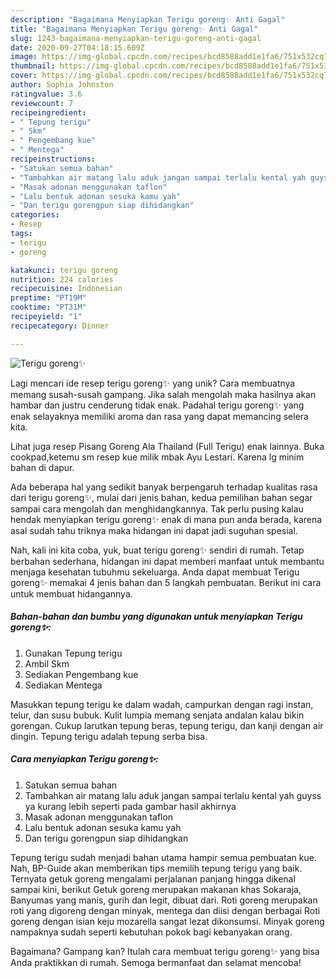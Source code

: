 ```yaml
---
description: "Bagaimana Menyiapkan Terigu goreng✨ Anti Gagal"
title: "Bagaimana Menyiapkan Terigu goreng✨ Anti Gagal"
slug: 1243-bagaimana-menyiapkan-terigu-goreng-anti-gagal
date: 2020-09-27T04:18:15.609Z
image: https://img-global.cpcdn.com/recipes/bcd8588add1e1fa6/751x532cq70/terigu-goreng✨-foto-resep-utama.jpg
thumbnail: https://img-global.cpcdn.com/recipes/bcd8588add1e1fa6/751x532cq70/terigu-goreng✨-foto-resep-utama.jpg
cover: https://img-global.cpcdn.com/recipes/bcd8588add1e1fa6/751x532cq70/terigu-goreng✨-foto-resep-utama.jpg
author: Sophia Johnston
ratingvalue: 3.6
reviewcount: 7
recipeingredient:
- " Tepung terigu"
- " Skm"
- " Pengembang kue"
- " Mentega"
recipeinstructions:
- "Satukan semua bahan"
- "Tambahkan air matang lalu aduk jangan sampai terlalu kental yah guyss ya kurang lebih seperti pada gambar hasil akhirnya"
- "Masak adonan menggunakan taflon"
- "Lalu bentuk adonan sesuka kamu yah"
- "Dan terigu gorengpun siap dihidangkan"
categories:
- Resep
tags:
- terigu
- goreng

katakunci: terigu goreng 
nutrition: 224 calories
recipecuisine: Indonesian
preptime: "PT19M"
cooktime: "PT31M"
recipeyield: "1"
recipecategory: Dinner

---
```



![Terigu goreng✨](https://img-global.cpcdn.com/recipes/bcd8588add1e1fa6/751x532cq70/terigu-goreng✨-foto-resep-utama.jpg)

Lagi mencari ide resep terigu goreng✨ yang unik? Cara membuatnya memang susah-susah gampang. Jika salah mengolah maka hasilnya akan hambar dan justru cenderung tidak enak. Padahal terigu goreng✨ yang enak selayaknya memiliki aroma dan rasa yang dapat memancing selera kita.

Lihat juga resep Pisang Goreng Ala Thailand (Full Terigu) enak lainnya. Buka cookpad,ketemu sm resep kue milik mbak Ayu Lestari. Karena lg minim bahan di dapur.

Ada beberapa hal yang sedikit banyak berpengaruh terhadap kualitas rasa dari terigu goreng✨, mulai dari jenis bahan, kedua pemilihan bahan segar sampai cara mengolah dan menghidangkannya. Tak perlu pusing kalau hendak menyiapkan terigu goreng✨ enak di mana pun anda berada, karena asal sudah tahu triknya maka hidangan ini dapat jadi suguhan spesial.


Nah, kali ini kita coba, yuk, buat terigu goreng✨ sendiri di rumah. Tetap berbahan sederhana, hidangan ini dapat memberi manfaat untuk membantu menjaga kesehatan tubuhmu sekeluarga. Anda dapat membuat Terigu goreng✨ memakai 4 jenis bahan dan 5 langkah pembuatan. Berikut ini cara untuk membuat hidangannya.

<!--inarticleads1-->

##### Bahan-bahan dan bumbu yang digunakan untuk menyiapkan Terigu goreng✨:

1. Gunakan  Tepung terigu
1. Ambil  Skm
1. Sediakan  Pengembang kue
1. Sediakan  Mentega


Masukkan tepung terigu ke dalam wadah, campurkan dengan ragi instan, telur, dan susu bubuk. Kulit lumpia memang senjata andalan kalau bikin gorengan. Cukup larutkan tepung beras, tepung terigu, dan kanji dengan air dingin. Tepung terigu adalah tepung serba bisa. 

<!--inarticleads2-->

##### Cara menyiapkan Terigu goreng✨:

1. Satukan semua bahan
1. Tambahkan air matang lalu aduk jangan sampai terlalu kental yah guyss ya kurang lebih seperti pada gambar hasil akhirnya
1. Masak adonan menggunakan taflon
1. Lalu bentuk adonan sesuka kamu yah
1. Dan terigu gorengpun siap dihidangkan


Tepung terigu sudah menjadi bahan utama hampir semua pembuatan kue. Nah, BP-Guide akan memberikan tips memilih tepung terigu yang baik. Ternyata getuk goreng mengalami perjalanan panjang hingga dikenal sampai kini, berikut Getuk goreng merupakan makanan khas Sokaraja, Banyumas yang manis, gurih dan legit, dibuat dari. Roti goreng merupakan roti yang digoreng dengan minyak, mentega dan diisi dengan berbagai Roti goreng dengan isian keju mozarella sangat lezat dikonsumsi. Minyak goreng nampaknya sudah seperti kebutuhan pokok bagi kebanyakan orang. 

Bagaimana? Gampang kan? Itulah cara membuat terigu goreng✨ yang bisa Anda praktikkan di rumah. Semoga bermanfaat dan selamat mencoba!
